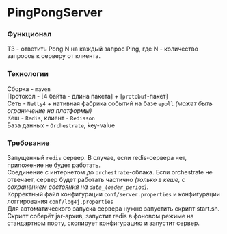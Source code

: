 PingPongServer
=========

### Функционал
ТЗ - ответить Pong N на каждый запрос Ping, где N - количество запросов к серверу от клиента.

### Технологии
Сборка - `maven`  
Протокол - [4 байта - длина пакета] + [`protobuf`-пакет]  
Сеть - `Netty4` + нативная фабрика событий на базе `epoll` _(может быть ограничение на платформы)_  
Кеш - `Redis`, клиент - `Redisson`  
База данных - `Orchestrate`, key-value

### Требование
Запущенный `redis` сервер. В случае, если redis-сервера нет, приложение не будет работать.  
Соединение с интернетом до `orchestrate`-облака. Если orchestrate не отвечает, сервер будет работать частично _(только в кеше, с сохранением состояния на `data_loader_period`)_.  
Корректный файл конфигурации `conf/server.properties` и конфигурации логгирования `conf/log4j.properties`  
Для автоматического запуска сервера нужно запустить скрипт start.sh.  
Скрипт соберёт jar-архив, запустит redis в фоновом режиме на стандартном порту, скопирует конфигурацию и запустит сервер. 
